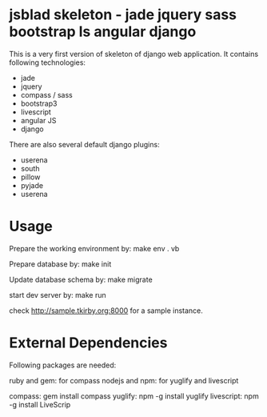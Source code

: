 jsblad skeleton - jade jquery sass bootstrap ls angular django
===============

This is a very first version of skeleton of django web application. It contains following technologies:

* jade
* jquery
* compass / sass
* bootstrap3
* livescript
* angular JS
* django

There are also several default django plugins:

* userena
* south
* pillow
* pyjade
* userena

Usage
=================

Prepare the working environment by:
    make env
    . vb

Prepare database by:
    make init

Update database schema by:
    make migrate

start dev server by:
    make run

check http://sample.tkirby.org:8000 for a sample instance.

External Dependencies
=================
Following packages are needed:

ruby and gem: for compass
nodejs and npm: for yuglify and livescript

compass: gem install compass
yuglify: npm -g install yuglify
livescript: npm -g install LiveScrip
